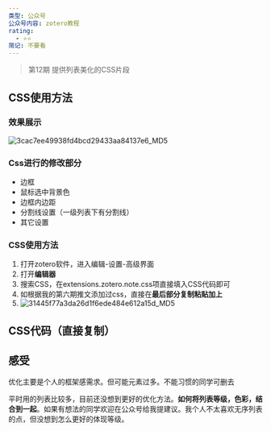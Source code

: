 ```yaml
---
类型: 公众号
公众号内容: zotero教程
rating:
  - ⭐⭐
简记: 不要看
---
```


>第12期
>提供列表美化的CSS片段

## CSS使用方法

### 效果展示

![3cac7ee49938fd4bcd29433aa84137e6_MD5](https://pic-go-42.oss-cn-guangzhou.aliyuncs.com/img/3cac7ee49938fd4bcd29433aa84137e6_MD5.png)

### Css进行的修改部分

- 边框
- 鼠标选中背景色
- 边框内边距
- 分割线设置（一级列表下有分割线）
- 其它设置

### CSS使用方法

1. 打开zotero软件，进入编辑-设置-高级界面
2. 打开**编辑器**
3. 搜索CSS，在extensions.zotero.note.css项直接填入CSS代码即可
4. 如根据我的第六期推文添加过css，直接在**最后部分复制粘贴加上**
5. ![31445f77a3da26d1f6ede484e612a15d_MD5](https://pic-go-42.oss-cn-guangzhou.aliyuncs.com/img/31445f77a3da26d1f6ede484e612a15d_MD5.png)

## CSS代码（直接复制）

## 感受

优化主要是个人的框架感需求。但可能元素过多。不能习惯的同学可删去

平时用的列表比较多，目前还没想到更好的优化方法。**如何将列表等级，色彩，结合到一起**。如果有想法的同学欢迎在公众号给我提建议。我个人不太喜欢无序列表的点，但没想到怎么更好的体现等级。